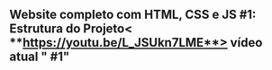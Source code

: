 ## Website completo com HTML, CSS e JS #1: Estrutura do Projeto< **https://youtu.be/L_JSUkn7LME**> vídeo atual " #1"